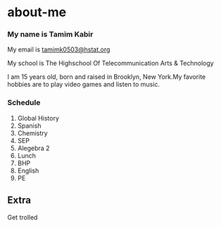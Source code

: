 # about-me

### My name is Tamim Kabir
My email is tamimk0503@hstat.org

My school is The Highschool Of Telecommunication Arts & Technology

I am 15 years old, born and raised in Brooklyn, New York.My favorite hobbies are to play video games and listen to music.

### Schedule

1. Global History
2. Spanish 
3. Chemistry 
4. SEP
5. Alegebra 2
6. Lunch
7. BHP
8. English
9. PE


## Extra
Get trolled